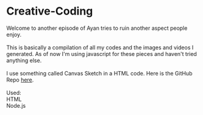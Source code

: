 # Creative-Coding

Welcome to another episode of Ayan tries to ruin another aspect people enjoy.
<br>
<br>
This is basically a compilation of all my codes and the images and videos I generated. 
As of now I'm using javascript for these pieces and haven't tried anything else. 
<br>
<br>
I use something called Canvas Sketch in a HTML code. Here is the GitHub Repo [here](https://github.com/mattdesl/canvas-sketch).
<br>
<br>
Used:
<br>
HTML
<br>
Node.js
